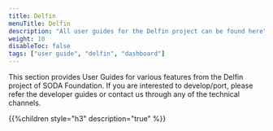 ```yaml
---
title: Delfin
menuTitle: Delfin
description: "All user guides for the Delfin project can be found here"
weight: 10
disableToc: false
tags: ["user guide", "delfin", "dashboard"] 
---
```

This section provides User Guides for various features from the Delfin project of SODA Foundation. If you are interested to develop/port, please refer the developer guides or contact us through any of the technical channels.

{{%children style="h3" description="true" %}}  